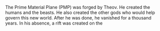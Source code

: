 The Prime Material Plane (PMP) was forged by Theov. He created the humans and the beasts. He also created the other gods who would help govern this new world. After he was done, he vanished for a thousand years. In his absence, a rift was created on the 